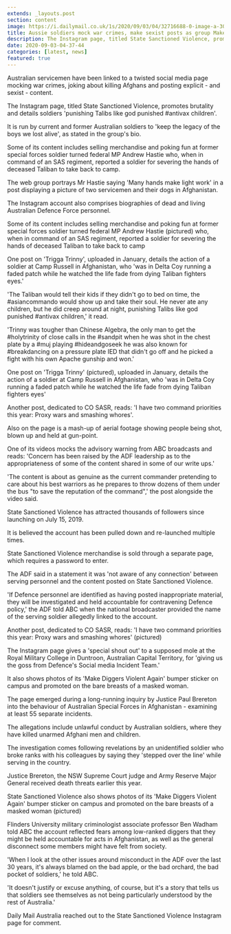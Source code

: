 ```yaml
---
extends: _layouts.post
section: content
image: https://i.dailymail.co.uk/1s/2020/09/03/04/32716688-0-image-a-30_1599102369847.jpg 
title: Aussie soldiers mock war crimes, make sexist posts as group Make Diggers Violent Again is exposed 
description: The Instagram page, titled State Sanctioned Violence, promotes brutality and details soldiers punishing Talibs like god punished #antivax children. 
date: 2020-09-03-04-37-44 
categories: [latest, news] 
featured: true 
--- 
```

Australian servicemen have been linked to a twisted social media page mocking war crimes, joking about killing Afghans and posting explicit - and sexist - content.

The Instagram page, titled State Sanctioned Violence, promotes brutality and details soldiers 'punishing Talibs like god punished #antivax children'.

It is run by current and former Australian soldiers to 'keep the legacy of the boys we lost alive', as stated in the group's bio.

Some of its content includes selling merchandise and poking fun at former special forces soldier turned federal MP Andrew Hastie who, when in command of an SAS regiment, reported a soldier for severing the hands of deceased Taliban to take back to camp.

The web group portrays Mr Hastie saying 'Many hands make light work' in a post displaying a picture of two servicemen and their dogs in Afghanistan. 

The Instagram account also comprises biographies of dead and living Australian Defence Force personnel. 

Some of its content includes selling merchandise and poking fun at former special forces soldier turned federal MP Andrew Hastie (pictured) who, when in command of an SAS regiment, reported a soldier for severing the hands of deceased Taliban to take back to camp

One post on 'Trigga Trinny', uploaded in January, details the action of a soldier at Camp Russell in Afghanistan, who 'was in Delta Coy running a faded patch while he watched the life fade from dying Taliban fighters eyes.'

'The Taliban would tell their kids if they didn't go to bed on time, the #asiancommando would show up and take their soul. He never ate any children, but he did creep around at night, punishing Talibs like god punished #antivax children,' it read.

'Trinny was tougher than Chinese Algebra, the only man to get the #holytrinity of close calls in the #sandpit when he was shot in the chest plate by a #muj playing #hideandgoseek he was also known for #breakdancing on a pressure plate IED that didn't go off and he picked a fight with his own Apache gunship and won.'

One post on 'Trigga Trinny' (pictured), uploaded in January, details the action of a soldier at Camp Russell in Afghanistan, who 'was in Delta Coy running a faded patch while he watched the life fade from dying Taliban fighters eyes'

Another post, dedicated to CO SASR, reads: 'I have two command priorities this year: Proxy wars and smashing whores'.

Also on the page is a mash-up of aerial footage showing people being shot, blown up and held at gun-point. 

One of its videos mocks the advisory warning from ABC broadcasts and reads: 'Concern has been raised by the ADF leadership as to the appropriateness of some of the content shared in some of our write ups.' 

'The content is about as genuine as the current commander pretending to care about his best warriors as he prepares to throw dozens of them under the bus "to save the reputation of the command",' the post alongside the video said. 

State Sanctioned Violence has attracted thousands of followers since launching on July 15, 2019.

It is believed the account has been pulled down and re-launched multiple times.

State Sanctioned Violence merchandise is sold through a separate page, which requires a password to enter. 

The ADF said in a statement it was 'not aware of any connection' between serving personnel and the content posted on State Sanctioned Violence.

'If Defence personnel are identified as having posted inappropriate material, they will be investigated and held accountable for contravening Defence policy,' the ADF told ABC when the national broadcaster provided the name of the serving soldier allegedly linked to the account. 

Another post, dedicated to CO SASR, reads: 'I have two command priorities this year: Proxy wars and smashing whores' (pictured)



The Instagram page gives a 'special shout out' to a supposed mole at the Royal Military College in Duntroon, Australian Capital Territory, for 'giving us the goss from Defence's Social media Incident Team.'

It also shows photos of its 'Make Diggers Violent Again' bumper sticker on campus and promoted on the bare breasts of a masked woman. 

The page emerged during a long-running inquiry by Justice Paul Brereton into the behaviour of Australian Special Forces in Afghanistan - examining at least 55 separate incidents.

The allegations include unlawful conduct by Australian soldiers, where they have killed unarmed Afghani men and children.

The investigation comes following revelations by an unidentified soldier who broke ranks with his colleagues by saying they 'stepped over the line' while serving in the country. 

 Justice Brereton, the NSW Supreme Court judge and Army Reserve Major General received death threats earlier this year.

State Sanctioned Violence also shows photos of its 'Make Diggers Violent Again' bumper sticker on campus and promoted on the bare breasts of a masked woman (pictured)



Flinders University military criminologist associate professor Ben Wadham told ABC the account reflected fears among low-ranked diggers that they might be held accountable for acts in Afghanistan, as well as the general disconnect some members might have felt from society.

'When I look at the other issues around misconduct in the ADF over the last 30 years, it's always blamed on the bad apple, or the bad orchard, the bad pocket of soldiers,' he told ABC. 

'It doesn't justify or excuse anything, of course, but it's a story that tells us that soldiers see themselves as not being particularly understood by the rest of Australia.'

Daily Mail Australia reached out to the State Sanctioned Violence Instagram page for comment.

